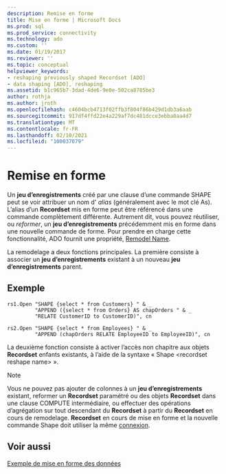 ```yaml
---
description: Remise en forme
title: Mise en forme | Microsoft Docs
ms.prod: sql
ms.prod_service: connectivity
ms.technology: ado
ms.custom: ''
ms.date: 01/19/2017
ms.reviewer: ''
ms.topic: conceptual
helpviewer_keywords:
- reshaping previously shaped Recordset [ADO]
- data shaping [ADO], reshaping
ms.assetid: b1c965b7-3dad-4de6-9e0e-502ca8785be3
author: rothja
ms.author: jroth
ms.openlocfilehash: c4604bcb4713f02ffb3f804f86b429d1db3a6aab
ms.sourcegitcommit: 917df4ffd22e4a229af7dc481dcce3ebba0aa4d7
ms.translationtype: MT
ms.contentlocale: fr-FR
ms.lasthandoff: 02/10/2021
ms.locfileid: "100037079"
---
```

# <a name="reshaping"></a>Remise en forme
Un **jeu d’enregistrements** créé par une clause d’une commande SHAPE peut se voir attribuer un nom d' *alias* (généralement avec le mot clé As). L’alias d’un **Recordset** mis en forme peut être référencé dans une commande complètement différente. Autrement dit, vous pouvez réutiliser, ou *reformer*, un **jeu d’enregistrements** précédemment mis en forme dans une nouvelle commande de forme. Pour prendre en charge cette fonctionnalité, ADO fournit une propriété, [Remodel Name](../../../ado/reference/ado-api/reshape-name-property-dynamic-ado.md).  
  
 La remodelage a deux fonctions principales. La première consiste à associer un **jeu d’enregistrements** existant à un nouveau **jeu d’enregistrements** parent.  
  
## <a name="example"></a>Exemple  
  
```  
rs1.Open "SHAPE {select * from Customers} " & _  
         "APPEND ({select * from Orders} AS chapOrders " & _  
         "RELATE CustomerID to CustomerID)", cn  
  
rs2.Open "SHAPE {select * from Employees} " & _  
         "APPEND (chapOrders RELATE EmployeeID to EmployeeID)", cn  
```  
  
 La deuxième fonction consiste à activer l’accès non chapitre aux objets **Recordset** enfants existants, à l’aide de la syntaxe « Shape \<recordset reshape name> ».  
  
> [!NOTE]
>  Vous ne pouvez pas ajouter de colonnes à un **jeu d’enregistrements** existant, reformer un **Recordset** paramétré ou des objets **Recordset** dans une clause COMPUTE intermédiaire, ou effectuer des opérations d’agrégation sur tout descendant du **Recordset** à partir du **Recordset** en cours de remodelage. **Recordset** en cours de mise en forme et la nouvelle commande Shape doit utiliser la même [connexion](../../../ado/reference/ado-api/connection-object-ado.md).  
  
## <a name="see-also"></a>Voir aussi  
 [Exemple de mise en forme des données](../../../ado/guide/data/data-shaping-example.md)
